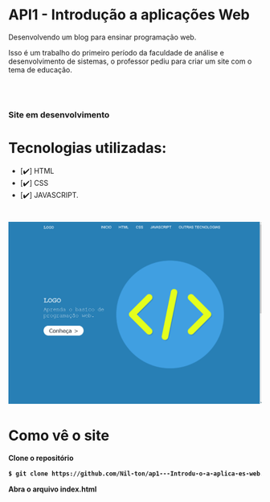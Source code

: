 # API1 - Introdução a aplicações Web
<p>Desenvolvendo um blog para ensinar programação web.<p>
<p>Isso é um trabalho do primeiro período da faculdade de análise e desenvolvimento de sistemas, o professor pediu para criar um site com o tema de educação.<p>
<br>
<br>
<h3>Site em desenvolvimento<h3>

# Tecnologias utilizadas:
- [✔️] HTML
- [✔️] CSS
- [✔️] JAVASCRIPT.


<h1>
    <img src="./img/gif_README.gif" alt="README">
</h1>

# Como vê o site
<strong>Clone o repositório <strong>
```bash
$ git clone https://github.com/Nil-ton/ap1---Introdu-o-a-aplica-es-web.git
```
<strong>Abra o arquivo index.html<strong>
